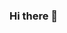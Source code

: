 ### Hi there 👋

<!--
**Sachit71/Sachit71** is a ✨ _special_ ✨ repository because its `README.md` (this file) appears on your GitHub profile.

Here are some ideas to get you started:

- 🔭 I’m currently working on Thoth Messenger a LAN based chat room service, check repo
- 🌱 I’m currently learning Node.JS and Django
- 👯 I’m looking to collaborate on nothing as for now
- 🤔 I’m looking for help with nothing as for now
- 💬 Ask me about Python, Open CV, Machine Learning and other Programming related concepts
- 📫 How to reach me: mail:quantechlxxi.corp@gmail.com, discord:cyber#7596
- 😄 Pronouns: he/him
- ⚡ Fun fact: Apple had a clothing and lifestyle line back in the 80s LMAO

![Anurag's GitHub stats](https://github-readme-stats.vercel.app/api?username=Sachit71&show_icons=true)

